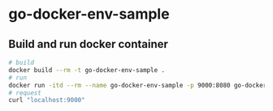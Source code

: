 # go-docker-env-sample

## Build and run docker container

```.sh
# build
docker build --rm -t go-docker-env-sample .
# run
docker run -itd --rm --name go-docker-env-sample -p 9000:8080 go-docker-env-sample
# request
curl "localhost:9000"
```
